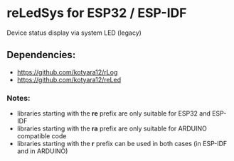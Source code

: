 # reLedSys for ESP32 / ESP-IDF

Device status display via system LED (legacy)

## Dependencies:
  - https://github.com/kotyara12/rLog
  - https://github.com/kotyara12/reLed

### Notes:
  - libraries starting with the <b>re</b> prefix are only suitable for ESP32 and ESP-IDF
  - libraries starting with the <b>ra</b> prefix are only suitable for ARDUINO compatible code
  - libraries starting with the <b>r</b> prefix can be used in both cases (in ESP-IDF and in ARDUINO)